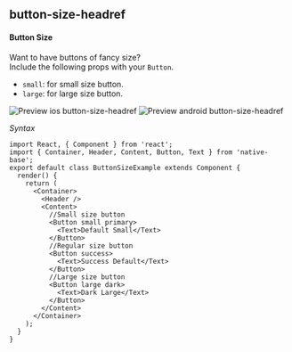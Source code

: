 ## button-size-headref
#### Button Size

Want to have buttons of fancy size?<br />
Include the following props with your <code>Button</code>.
* <code>small</code>: for small size button.
* <code>large</code>: for large size button.<br />

![Preview ios button-size-headref](https://github.com/GeekyAnts/NativeBase-KitchenSink/raw/v2.6.1/screenshots/ios/button-size.png)
![Preview android button-size-headref](https://github.com/GeekyAnts/NativeBase-KitchenSink/raw/v2.6.1/screenshots/android/button-size.png)

*Syntax*

<pre class="line-numbers"><code class="language-jsx">import React, { Component } from 'react';
import { Container, Header, Content, Button, Text } from 'native-base';
export default class ButtonSizeExample extends Component {
  render() {
    return (
      &lt;Container>
        &lt;Header />
        &lt;Content>
          //Small size button
          &lt;Button small primary>
            &lt;Text>Default Small&lt;/Text>
          &lt;/Button>
          //Regular size button
          &lt;Button success>
            &lt;Text>Success Default&lt;/Text>
          &lt;/Button>
          //Large size button
          &lt;Button large dark>
            &lt;Text>Dark Large&lt;/Text>
          &lt;/Button>
        &lt;/Content>
      &lt;/Container>
    );
  }
}</code></pre><br />
